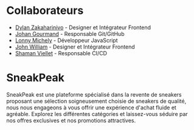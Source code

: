 # Collaborateurs

- [Dylan Zakaharinivo](https://github.com/Kaiizer26) - Designer et Intégrateur Frontend
- [Johan Gourmand](https://github.com/joepok77) - Responsable Git/GitHub
- [Lonny Michely](https://github.com/) - Développeur JavaScript
- [John William](https://github.com/John-william28) - Designer et Intégrateur Frontend
- [Shaman Viellet](https://github.com/ShamanK93) - Responsable CI/CD

# SneakPeak

SneakPeak est une plateforme spécialisé dans la revente de sneakers proposant une sélection soigneusement choisie de sneakers de qualité, nous nous engageons à vous offrir une expérience d'achat fluide et agréable. Explorez les différentes catégories et laissez-vous séduire par nos offres exclusives et nos promotions attractives.
